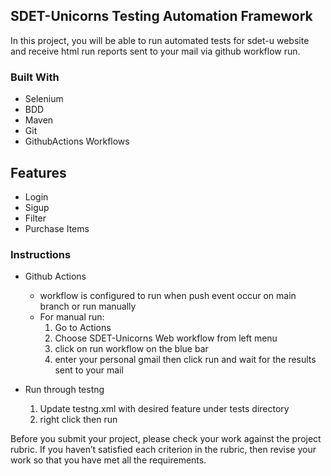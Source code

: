 
## SDET-Unicorns Testing Automation Framework

In this project, you will be able to run automated tests for sdet-u 
website and receive html run reports sent to your mail via github workflow run.


### Built With

- Selenium
- BDD
- Maven
- Git
- GithubActions Workflows

## Features

- Login
- Sigup
- Filter
- Purchase Items


### Instructions

- Github Actions
  - workflow is configured to run when push event occur on main branch or run manually
  - For manual run:
     1. Go to Actions
     2. Choose SDET-Unicorns Web workflow from left menu
     3. click on run workflow on the blue bar
     4. enter your personal gmail then click run and wait for the results sent to your mail
        
- Run through testng 
  1. Update testng.xml with desired feature under tests directory
  2. right click then run






Before you submit your project, please check your work against the project rubric. If you haven’t satisfied each criterion in the rubric, then revise your work so that you have met all the requirements. 


